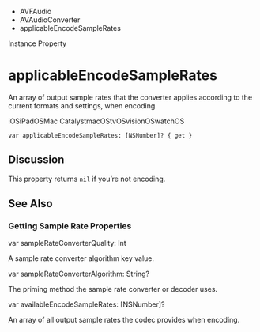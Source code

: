 

- AVFAudio
- AVAudioConverter
-  applicableEncodeSampleRates 

Instance Property

# applicableEncodeSampleRates

An array of output sample rates that the converter applies according to the current formats and settings, when encoding.

iOSiPadOSMac CatalystmacOStvOSvisionOSwatchOS

``` source
var applicableEncodeSampleRates: [NSNumber]? { get }
```

## Discussion

This property returns `nil` if you’re not encoding.

## See Also

### Getting Sample Rate Properties

var sampleRateConverterQuality: Int

A sample rate converter algorithm key value.

var sampleRateConverterAlgorithm: String?

The priming method the sample rate converter or decoder uses.

var availableEncodeSampleRates: [NSNumber]?

An array of all output sample rates the codec provides when encoding.

